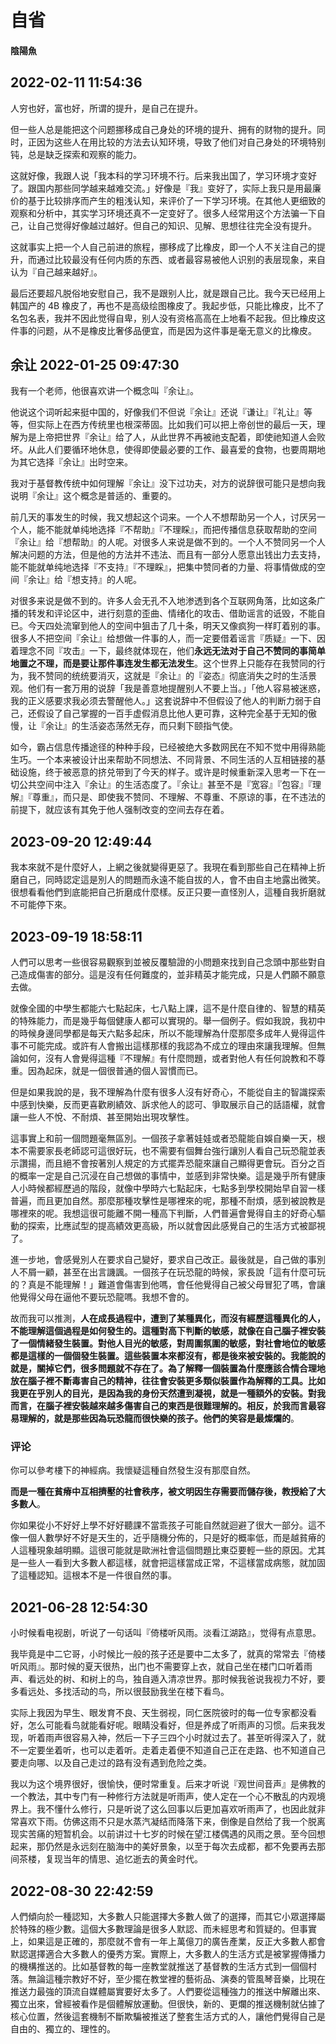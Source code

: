 # 自省

#### 陰陽魚

## 2022-02-11 11:54:36

人穷也好，富也好，所谓的提升，是自己在提升。

但一些人总是能把这个问题挪移成自己身处的环境的提升、拥有的财物的提升。同时，正因为这些人在用比较的方法去认知环境，导致了他们对自己身处的环境特别钝，总是缺乏探索和观察的能力。

这就好像，我跟人说「我本科的学习环境不行。后来我出国了，学习环境才变好了。跟国内那些同学越来越难交流。」好像是『我』变好了，实际上我只是用最廉价的基于比较排序而产生的粗浅认知，来评价了一下学习环境。在其他人更细致的观察和分析中，其实学习环境还真不一定变好了。很多人经常用这个方法骗一下自己，让自己觉得好像越过越好。但自己的知识、见解、思想往往完全没有提升。

这就事实上把一个人自己前进的旅程，挪移成了比橡皮，即一个人不关注自己的提升，而通过比较最没有任何内质的东西、或者最容易被他人识别的表层现象，来自认为『自己越来越好』。

最后还要超凡脱俗地安慰自己，我不是跟别人比，就是跟自己比。我今天已经用上韩国产的 4B 橡皮了，再也不是高级绘图橡皮了。我起步低，只能比橡皮，比不了名包名表，我并不因此觉得自卑，别人没有资格高高在上地看不起我。但比橡皮这件事的问题，从不是橡皮比奢侈品便宜，而是因为这件事是毫无意义的比橡皮。

## 余让 2022-01-25 09:47:30

我有一个老师，他很喜欢讲一个概念叫『余让』。

他说这个词听起来挺中国的，好像我们不但说『余让』还说『谦让』『礼让』等等，但实际上在西方传统里也根深蒂固。比如我们可以把上帝创世的最后一天，理解为是上帝把世界『余让』给了人，从此世界不再被祂支配着，即使祂知道人会败坏。从此人们要循环地休息，使得即使最必要的工作、最喜爱的食物，也要周期地为其它选择『余让』出时空来。

我对于基督教传统中如何理解『余让』没下过功夫，对方的说辞很可能只是想向我说明『余让』这个概念是普适的、重要的。

前几天的事发生的时候，我又想起这个词来。一个人不想帮助另一个人，讨厌另一个人，能不能就单纯地选择『不帮助』『不理睬』，而把传播信息获取帮助的空间『余让』给『想帮助』的人呢。对很多人来说是做不到的。一个人不赞同另一个人解决问题的方法，但是他的方法并不违法、而且有一部分人愿意出钱出力去支持，能不能就单纯地选择『不支持』『不理睬』，把集中赞同者的力量、将事情做成的空间『余让』给『想支持』的人呢。

对很多来说是做不到的。许多人会无孔不入地渗透到各个互联网角落，比如这条广播的转发和评论区中，进行刻意的歪曲、情绪化的攻击、借助谣言的诋毁，不能自已。今天四处流窜到他人的空间中狙击了几十条，明天又像疯狗一样盯着别的事。很多人不把空间『余让』给想做一件事的人，而一定要借着谣言『质疑』一下、因着理念不同『攻击』一下，最终就体现在，他们**永远无法对于自己不赞同的事简单地置之不理，而是要让那件事连发生都无法发生**。这个世界上只能存在我赞同的行为，我不赞同的统统要消灭，这就是『余让』的『姿态』彻底消失之时的生活景观。他们有一套万用的说辞「我是善意地提醒别人不要上当。」「他人容易被迷惑，我的正义感要求我必须去警醒他人。」这套说辞中不但假设了他人的判断力弱于自己，还假设了自己掌握的一百手虚假消息比他人更可靠，这种完全基于无知的傲慢，让『余让』的生活姿态荡然无存，而只剩下颐指气使。

如今，霸占信息传播途径的种种手段，已经被绝大多数网民在不知不觉中用得熟能生巧。一个本来被设计出来帮助不同想法、不同背景、不同生活的人互相链接的基础设施，终于被恶意的挤兑带到了今天的样子。或许是时候重新深入思考一下在一切公共空间中注入『余让』的生活态度了。『余让』甚至不是『宽容』『包容』『理解』『尊重』，而只是、即使我不赞同、不理解、不尊重、不原谅的事，在不违法的前提下，就应该有其免于他人强制改变的空间去存在着。

## 2023-09-20 12:49:44

我本來就不是什麼好人，上網之後就變得更惡了。我現在看到那些自己在精神上折磨自己，同時認定這是別人的問題而永遠不能自拔的人，會不由自主地露出微笑。很想看看他們到底能把自己折磨成什麼樣。反正只要一直怪別人，這種自我折磨就不可能停下來。

## 2023-09-19 18:58:11 

人們可以思考一些很容易觀察到並被反覆驗證的小問題來找到自己念頭中那些對自己造成傷害的部分。這是沒有任何難度的，並非精英才能完成，只是人們願不願意去做。

就像全國的中學生都能六七點起床，七八點上課，這不是什麼自律的、智慧的精英的特殊能力，而是幾乎每個健康人都可以實現的。舉一個例子。假如我說，我初中的時候身邊同學都是每天六點多起床，所以不能理解為什麼那麼多成年人覺得這件事不可能完成。或許有人會搬出這樣那樣的我認為不成立的理由來讓我理解。但無論如何，沒有人會覺得這種『不理解』有什麼問題，或者對他人有任何說教和不尊重。因為起床，就是一個很普通的個人習慣而已。

但是如果我說的是，我不理解為什麼有很多人沒有好奇心，不能從自主的智識探索中感到快樂，反而更喜歡刷績效、訴求他人的認可、爭取展示自己的話語權，就會讓一些人不悅、不耐煩、甚至開始出現攻擊性。

這事實上和前一個問題毫無區別。一個孩子拿著娃娃或者恐龍能自娛自樂一天，根本不需要家長老師認可這很好玩，也不需要有個舞台強行讓別人看自己玩恐龍並表示讚揚，而且絕不會按著別人規定的方式擺弄恐龍來讓自己顯得更會玩。百分之百的概率一定是自己沉浸在自己想做的事情中，並感到非常快樂。這是幾乎所有健康人小時候都經歷過的階段，就像中學時六七點起床，七點多到學校開始早自習一樣普遍，而且更加自然。那麼那種攻擊性是哪裡來的呢，那種不耐煩，感到被說教是哪裡來的呢。我想這很可能離不開一種高下判斷，人們普遍會覺得自主的好奇心驅動的探索，比應試型的提高績效更高級，所以就會因此感覺自己的生活方式被鄙視了。

進一步地，會感覺別人在要求自己變好，要求自己改正。最後就是，自己做的事別人不屑一顧，甚至在出言譏諷。一個孩子在玩恐龍的時候，家長說「這有什麼可玩的？真是不能理解！」難道會傷害到他嗎，會任他覺得自己被父母冒犯了嗎，會讓他覺得父母在逼他不要玩恐龍嗎。我想不會的。

故而我可以推測，**人在成長過程中，遭到了某種異化，而沒有經歷這種異化的人，不能理解這個過程是如何發生的。這種對高下判斷的敏感，就像在自己腦子裡安裝了一個情緒發生裝置。對他人目光的敏感，對周圍氛圍的敏感，對社會地位的敏感都是這樣的一個個發生裝置。這些裝置本來都沒有，都是後來被安裝的。我能說的就是，關掉它們，很多問題就不存在了。為了解釋一個裝置為什麼應該合情合理地放在腦子裡不斷毒害自己的精神，往往會安裝更多類似裝置作為解釋的工具。比如我更在乎別人的目光，是因為我的身份天然遭到凝視，就是一種額外的安裝。對我而言，在腦子裡安裝越來越多傷害自己的東西是很難理解的。相反，於我而言最容易理解的，就是那些因為玩恐龍而很快樂的孩子。他們的笑容是最燦爛的**。

### 评论

你可以參考樓下的神經病。我懷疑這種自然發生沒有那麼自然。

**而是一種在貧瘠中互相擠壓的社會秩序，被文明因生存需要而儲存後，教授給了大多數人**。

你如果從小不好好上學不好好聽課不當乖孩子可能自然就迴避了很大一部分。這不像一個人數學好不好是天生的，近乎隨機分佈的，只是好的概率低，而是越貧瘠的人這種現象越明顯。這很可能就是歐洲社會這個問題比東亞要輕一些的原因。尤其是一些人一看到大多數人都這樣，就會把這樣當成正常，不這樣當成病態，就加固了這種認知。這根本不是一件很自然的事。


## 2021-06-28 12:54:30

 小时候看电视剧，听说了一句话叫『倚楼听风雨。淡看江湖路』，觉得有点意思。
 
 我毕竟是中二它哥，小时候比一般的孩子还是要中二太多了，就真的常常去『倚楼听风雨』。那时候的夏天很热，出门也不需要穿上衣，就自己坐在楼门口听着雨声、看远处的树、和树上的鸟，独自遁入清凉世界。那时候我爸说我视力不好，要多看远处、多找活动的鸟，所以很鼓励我坐在楼下看鸟。
 
 实际上我因为早生、眼发育不良、天生弱视，同仁医院彼时的每一位专家都没看好，怎么可能看鸟就能看好呢。眼睛没看好，但是养成了听雨声的习惯。后来我发现，听着雨声很容易入神，然后一下子三四个小时就过去了。甚至听得深入了，就不一定要坐着听，也可以走着听。走着走着便不知道自己正在走路、也不知道自己要走向哪、以及自己走过的路有没有遇到危险之类。
 
 我以为这个境界很好，很愉快，便时常重复。后来才听说『观世间音声』是佛教的一个教法，其中专门有一种修行方法就是听雨声，使人定在一个心不散乱的内观境界上。我不懂什么修行，只是听说了这么回事以后更加喜欢听雨声了，也因此就非常喜欢下雨。仿佛这雨不只是水蒸汽凝结而降落下来，倒像是自然给了我一个脱离现实苦痛的短暂机会。以前讲过十七岁的时候在望江楼偶遇的风雨之景。至今回想起来，那仍然是永远刻在脑海中的美好景象，以至于每次去成都，都不免要再去那间茶楼，复现当年的情思、追忆逝去的黄金时代。

 ## 2022-08-30 22:42:59

 人們傾向於一種認知，大多數人只能選擇大多數人做了的選擇，而其它小眾選擇屬於特殊的極少數。這個大多數理論是很多人默認、而未經思考和質疑的。但事實上，如果這是正確的，那麼就不會有一年上萬億刀的廣告產業，反正大多數人都會默認選擇適合大多數人的優秀方案。實際上，大多數人的生活方式是被掌握傳播力的機構推送的。比如基督教的每一座教堂就推送了基督教的生活方式到一個個村落。無論這種宗教好不好，至少擺在教堂裡的藝術品、演奏的管風琴音樂，比現在推送力最強的頂流自媒體屬實要好太多了。人們要從這種強力的推送中解離出來、獨立出來，曾經被看作是個體解放運動。但很快，新的、更爛的推送機制就佔據了核心位置，然後這套機制不斷欺騙被推送了整套生活方式的人，讓他們覺得自己是自由的、獨立的、理性的。